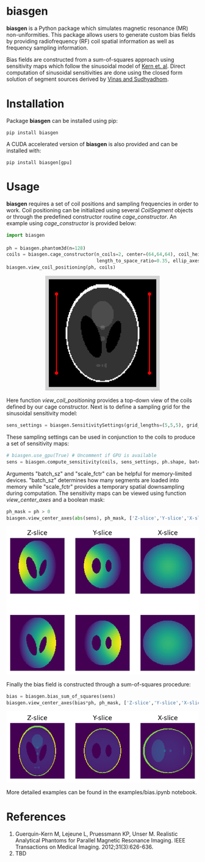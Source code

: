# biasgen

**biasgen** is a Python package which simulates magnetic resonance (MR) non-uniformities. This package allows users to generate custom bias fields by providing radiofrequency (RF) coil spatial information as well as frequency sampling information.

Bias fields are constructed from a sum-of-squares approach using sensitivity maps which follow the sinusoidal model of [Kern et. al](https://ieeexplore.ieee.org/document/6062681). Direct computation of sinusoidal sensitivities are done using the closed form solution of segment sources derived by [Vinas and Sudhyadhom](https://arxiv.org).

# Installation

Package **biasgen** can be installed using pip:
```
pip install biasgen
```
A CUDA accelerated version of **biasgen** is also provided and can be installed with:
```
pip install biasgen[gpu]
```

# Usage

**biasgen** requires a set of coil positions and sampling frequencies in order to work. Coil positioning can be initialized using several  *CoilSegment* objects or through the predefined constructor routine *cage_constructor*. An example using *cage_constructor* is provided below:
```python
import biasgen

ph = biasgen.phantom3d(n=128)
coils = biasgen.cage_constructor(n_coils=2, center=(64,64,64), coil_height=128,
                                 length_to_space_ratio=0.35, ellip_axes=(90,65))
biasgen.view_coil_positioning(ph, coils)
```
<p align="center">
  <img width="300" height="300" src="images/2coil_example.png">
</p>

Here function *view_coil_positioning* provides a top-down view of the coils defined by our cage constructor. Next is to define a sampling grid for the sinusoidal sensitivity model:
```python
sens_settings = biasgen.SensitivitySettings(grid_lengths=(5,5,5), grid_spacings=(1,1,1))
```

These sampling settings can be used in conjunction to the coils to produce a set of sensitivity maps:
```python
# biasgen.use_gpu(True) # Uncomment if GPU is available
sens = biasgen.compute_sensitivity(coils, sens_settings, ph.shape, batch_sz=1, scale_fctr=0.5)
```

Arguments "batch_sz" and "scale_fctr" can be helpful for memory-limited devices. "batch_sz" determines how many segments are loaded into memory while "scale_fctr" provides a temporary spatial downsampling during computation. The sensitivity maps can be viewed using function *view_center_axes* and a boolean mask:
```python
ph_mask = ph > 0
biasgen.view_center_axes(abs(sens), ph_mask, ['Z-slice','Y-slice','X-slice'])
```
<p align="center">
  <img width="516" height="388" src="images/2coil_sens_maps.png">
</p>

Finally the bias field is constructed through a sum-of-squares procedure:
```python
bias = biasgen.bias_sum_of_squares(sens)
biasgen.view_center_axes(bias*ph, ph_mask, ['Z-slice','Y-slice','X-slice'])
```
<p align="center">
  <img width="516" height="186" src="images/2coil_biased_phantom.png">
</p>

More detailed examples can be found in the examples/bias.ipynb notebook.

# References
1. Guerquin-Kern M, Lejeune L, Pruessmann KP, Unser M. Realistic
Analytical Phantoms for Parallel Magnetic Resonance Imaging. IEEE
Transactions on Medical Imaging. 2012;31(3):626-636. 
2. TBD